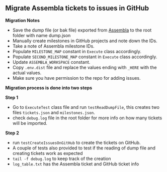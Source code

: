 ## Migrate Assembla tickets to issues in GitHub

**Migration Notes**

* Save the dump file (or bak file) exported from [Assembla](https://app.assembla.com/) to the root folder with name dump.json
* Manually create milestones in GitHub projects and note down the IDs.
* Take a note of Assembla milestone IDs.
* Populate `MILESTONE_MAP` constant in `Execute` class accordingly.
* Populate `SECOND_MILESTONE_MAP` constant in `Execute` class accordingly.
* Update `ASSEMBLA_WORKSPACE` constant.
* Copy `.env.dist` file and replace the values ending with `_HERE` with  the actual values.
* Make sure you have permission to the repo for adding issues.

**Migration process is done into two steps**

**Step 1**

* Go to `ExecuteTest` class file and run `testReadDumpFile`, this creates two files `tickets.json` and `milestones.json`.
* check `debug.log` file in the root folder for more info on how many tickets will be imported. 

**Step 2**

* run `testCreateIssuesOnGitHub` to create the tickets on GitHub.
* A couple of tests also provided to test if the reading of dump file and creating tickets work as expected
* `tail -f debug.log` to keep track of the creation
* `log_table.txt` has  the Assembla ticket and GitHub ticket info
 
